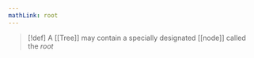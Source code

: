 ```yaml
---
mathLink: root
---
```

>[!def]
>A [[Tree]] may contain a specially designated [[node]] called the *root*

